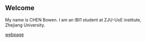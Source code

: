 ## Welcome 

My name is CHEN Bowen. 
I am an IBI1 student at ZJU-UoE institute, Zhejiang University.

[webpage](https://c.zju.edu.cn/) 